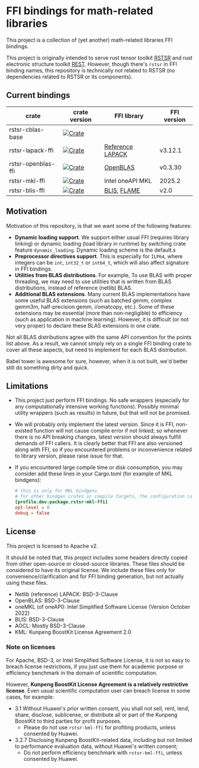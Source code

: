 # FFI bindings for math-related libraries

This project is a collection of (yet another) math-related libraries FFI bindings.

This project is originally intended to serve rust tensor toolkit [RSTSR](https://github.com/RESTGroup/rstsr) and rust electronic structure toolkit [REST](https://gitee.com/RESTGroup/rest). However, though there's `rstsr` in FFI binding names, this repository is technically not related to RSTSR (no dependencies related to RSTSR or its components).

## Current bindings

| crate | crate version | FFI library | FFI version |
|--|--|--|--|
| rstsr-cblas-base | [![Crate](https://img.shields.io/crates/v/rstsr-cblas-base.svg)](https://crates.io/crates/rstsr-cblas-base) |
| rstsr-lapack-ffi | [![Crate](https://img.shields.io/crates/v/rstsr-lapack-ffi.svg)](https://crates.io/crates/rstsr-lapack-ffi) | [Reference LAPACK](https://github.com/Reference-LAPACK/lapack) | v3.12.1 |
| rstsr-openblas-ffi | [![Crate](https://img.shields.io/crates/v/rstsr-openblas-ffi.svg)](https://crates.io/crates/rstsr-openblas-ffi) | [OpenBLAS](https://github.com/OpenMathLib/OpenBLAS/) | v0.3.30 |
| rstsr-mkl-ffi | [![Crate](https://img.shields.io/crates/v/rstsr-mkl-ffi.svg)](https://crates.io/crates/rstsr-mkl-ffi) | Intel oneAPI MKL | 2025.2 |
| rstsr-blis-ffi | [![Crate](https://img.shields.io/crates/v/rstsr-blis-ffi.svg)](https://crates.io/crates/rstsr-blis-ffi) | [BLIS](https://github.com/flame/blis), [FLAME](https://github.com/flame/libflame) | v2.0 |

## Motivation

Motivation of this repository, is that we want some of the following features:

- **Dynamic loading support**. We support either usual FFI (requires library linking) or dynamic loading (load library in runtime) by switching crate feature `dynamic_loading`. Dynamic loading scheme is the default.s
- **Preprocessor directives support**. This is especially for `ILP64`, where integers can be `int`, `int32_t` or `int64_t`, which will also affect signature in FFI bindings.
- **Utilities from BLAS distributions**. For example, To use BLAS with proper threading, we may need to use utilities that is written from BLAS distributions, instead of reference (netlib) BLAS.
- **Additional BLAS extensions**. Many current BLAS implementations have some useful BLAS extensions (such as batched gemm, complex gemm3m, half-precision gemm, i/omatcopy, etc.). Some of these extensions may be essential (more than non-negligible) to efficiency (such as application in machine learning). However, it is difficult (or not very proper) to declare these BLAS extensions in one crate.

Not all BLAS distributions agree with the same API convention for the points list above. As a result, we cannot simply rely on a single FFI binding crate to cover all these aspects, but need to implement for each BLAS distribution.

Babel tower is awesome for sure, however, when it is not built, we'd better still do something dirty and quick.

## Limitations

- This project just perform FFI bindings. No safe wrappers (especially for any computationally intensive working functions). Possibly minimal utility wrappers (such as results) in future, but that will not be promised.
- We will probably only implement the latest version. Since it is FFI, non-existed function will not cause compile error if not linked; so whenever there is no API breaking changes, latest version should always fulfill demands of FFI callers. It is clearly better that FFI are also versioned along with FFI, so if you encountered problems or inconvenience related to library version, please raise issue for that.
- If you encountered large compile time or disk consumption, you may consider add these lines in your Cargo.toml (for example of MKL bindgens):

    ```toml
    # this is only for MKL bindgens
    # for other bindgen crates or compile targets, the configuration is similar
    [profile.dev.package.rstsr-mkl-ffi]
    opt-level = 0
    debug = false
    ```

## License

This project is licensed to Apache v2.

It should be noted that, this project includes some headers directly copied from other open-source or closed-source libraries. These files should be considered to have its original license. We include these files only for convenience/clarification and for FFI binding generation, but not actually using these files.
- Netlib (reference) LAPACK: BSD-3-Clause
- OpenBLAS: BSD-3-Clause
- oneMKL (of oneAPI): Intel Simplified Software License (Version October 2022)
- BLIS: BSD-3-Clause
- AOCL: Mostly BSD-3-Clause
- KML: Kunpeng BoostKit License Agreement 2.0

### Note on licenses

For Apache, BSD-3, or Intel Simplified Software License, it is not so easy to breach license restrictions, if you just use them for academic purpose or efficiency benchmark in the domain of scientific computation.

However, **Kunpeng BoostKit License Agreement is a relatively restrictive license**. Even usual scientific computation user can breach license in some cases, for example:
- 3.1 Without Huawei's prior written consent, you shall not sell, rent, lend, share, disclose, sublicense, or distribute all or part of the Kunpeng BoostKit to third parties for profit purposes.
    - Please do not use `rstsr-kml-ffi` for profiting products, unless consented by Huawei.
- 3.2.7 Disclosing Kunpeng BoostKit-related data, including but not limited to performance evaluation data, without Huawei's written consent;
    - Do not perform efficiency benchmark with `rstsr-kml-ffi`, unless consented by Huawei.
